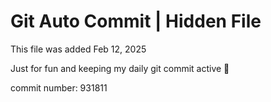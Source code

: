 # Git Auto Commit | Hidden File

This file was added Feb 12, 2025

Just for fun and keeping my daily git commit active 🤪

commit number: 931811
